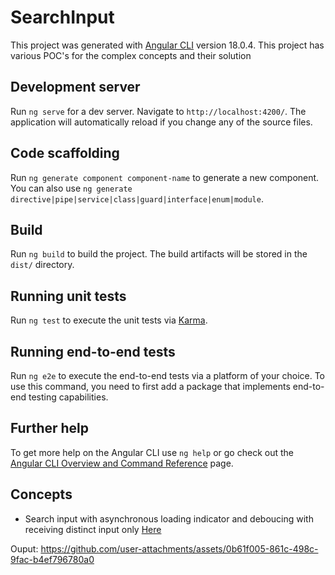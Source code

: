 # SearchInput

This project was generated with [Angular CLI](https://github.com/angular/angular-cli) version 18.0.4.
This project has various POC's for the complex concepts and their solution

## Development server

Run `ng serve` for a dev server. Navigate to `http://localhost:4200/`. The application will automatically reload if you change any of the source files.

## Code scaffolding

Run `ng generate component component-name` to generate a new component. You can also use `ng generate directive|pipe|service|class|guard|interface|enum|module`.

## Build

Run `ng build` to build the project. The build artifacts will be stored in the `dist/` directory.

## Running unit tests

Run `ng test` to execute the unit tests via [Karma](https://karma-runner.github.io).

## Running end-to-end tests

Run `ng e2e` to execute the end-to-end tests via a platform of your choice. To use this command, you need to first add a package that implements end-to-end testing capabilities.

## Further help

To get more help on the Angular CLI use `ng help` or go check out the [Angular CLI Overview and Command Reference](https://angular.dev/tools/cli) page.

## Concepts

- Search input with asynchronous loading indicator and deboucing with receiving distinct input only [Here](https://github.com/MandaliyaPruthvi/frontend-projects/tree/master/angular/concepts/src/app/screens/search-screen)

Ouput: https://github.com/user-attachments/assets/0b61f005-861c-498c-9fac-b4ef796780a0

